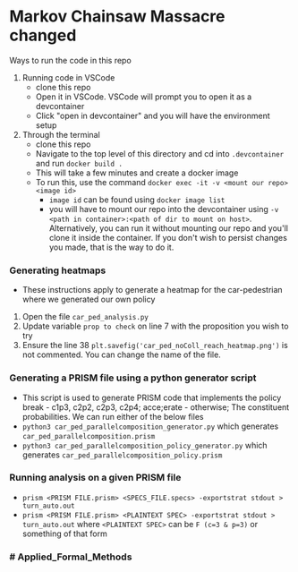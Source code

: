 # Markov Chainsaw Massacre changed

Ways to run the code in this repo
1. Running code in VSCode
    - clone this repo
    - Open it in VSCode. VSCode will prompt you to open it as a devcontainer
    - Click "open in devcontainer" and you will have the environment setup
2. Through the terminal
    - clone this repo
    - Navigate to the top level of this directory and cd into `.devcontainer` and run `docker build .`
    - This will take a few minutes and create a docker image
    - To run this, use the command `docker exec -it -v <mount our repo> <image id>`
        - `image id` can be found using `docker image list` 
        - you will have to mount our repo into the devcontainer using `-v <path in container>:<path of dir to mount on host>`. Alternatively, you can run it without mounting our repo and you'll clone it inside the container. If you don't wish to persist changes you made, that is the way to do it. 

### Generating heatmaps
- These instructions apply to generate a heatmap for the car-pedestrian where we generated our own policy
1. Open the file `car_ped_analysis.py`
2. Update variable `prop to check` on line 7 with the proposition you wish to try
3. Ensure the line 38 `plt.savefig('car_ped_noColl_reach_heatmap.png')` is not commented. You can change the name of the file. 

### Generating a PRISM file using a python generator script
- This script is used to generate PRISM code that implements the policy break - c1p3, c2p2, c2p3, c2p4; acce;erate - otherwise; The constituent probabilities. We can run either of the below files 
- `python3 car_ped_parallelcomposition_generator.py` which generates `car_ped_parallelcomposition.prism`
- `python3 car_ped_parallelcomposition_policy_generator.py` which generates `car_ped_parallelcomposition_policy.prism`

### Running analysis on a given PRISM file
- `prism <PRISM FILE.prism> <SPECS_FILE.specs> -exportstrat stdout > turn_auto.out`
- `prism <PRISM FILE.prism> <PLAINTEXT SPEC> -exportstrat stdout > turn_auto.out` where `<PLAINTEXT SPEC>` can be `F (c=3 & p=3)` or something of that form

### # Applied_Formal_Methods
